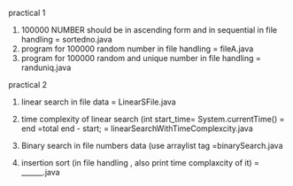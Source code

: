 practical 1
1) 100000 NUMBER should be in ascending form and in sequential in file handling = sortedno.java
2) program for 100000 random number in file handling                            = fileA.java
3) program for 100000 random and unique number in file handling                 = randuniq.java

practical 2
1) linear search in file data                                                   = LinearSFile.java
2) time complexity of linear search (int start_time= System.currentTime() = end =total end - start; = linearSearchWithTimeComplexcity.java
3) Binary search in file numbers data        (use arraylist<Integer> tag        =binarySearch.java

4) insertion sort (in file handling , also print time complaxcity of it)       = ______.java
